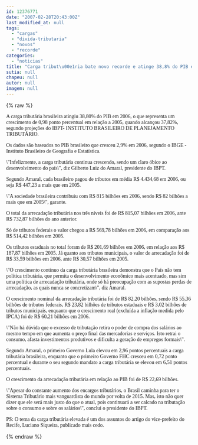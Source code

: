 ```yaml
---
id: 12376771
date: "2007-02-28T20:43:00Z"
last_modified_at: null
tags:
  - "cargas"
  - "divida-tributaria"
  - "novos"
  - "recorde"
categories:
  - "noticias"
title: "Carga tribut\u00e1ria bate novo recorde e atinge 38,8% do PIB em 2006"
sutia: null
chapeu: null
autor: null
imagem: null
---
```

{% raw %}
<p><P><FONT face=Verdana>A carga tributária brasileira atingiu 38,80% do PIB em 2006, o que representa um crescimento de 0,98 ponto percentual em relação a 2005, quando alcançou 37,82%, segundo projeções do IBPT- INSTITUTO BRASILEIRO DE PLANEJAMENTO TRIBUTÁRIO. </FONT></P></p>
<p><P><FONT face=Verdana>Os dados são baseados no PIB brasileiro que cresceu 2,9% em 2006, segundo o IBGE - Instituto Brasileiro de Geografia e Estatística. </FONT></P></p>
<p><P><FONT face=Verdana>\"Infelizmente, a carga tributária continua crescendo, sendo um claro óbice ao desenvolvimento do país\", diz Gilberto Luiz do Amaral, presidente do IBPT.</FONT></P></p>
<p><P><FONT face=Verdana>Segundo Amaral, cada brasileiro pagou de tributos em média R$ 4.434,68 em 2006, ou seja R$ 447,23 a mais que em 2005. </FONT></P></p>
<p><P><FONT face=Verdana>\"A sociedade brasileira contribuiu com R$ 815 bilhões em 2006, sendo R$ 82 bilhões a mais que em 2005\", garante. </FONT></P></p>
<p><P><FONT face=Verdana>O total da arrecadação tributária nos três níveis foi de R$ 815,07 bilhões em 2006, ante R$ 732,87 bilhões do ano anterior. </FONT></P></p>
<p><P><FONT face=Verdana>Só de tributos federais o valor chegou a R$ 569,78 bilhões em 2006, em comparação aos R$ 514,42 bilhões em 2005. </FONT></P></p>
<p><P><FONT face=Verdana>Os tributos estaduais no total foram de R$ 201,69 bilhões em 2006, em relação aos R$ 187,87 bilhões em 2005. Já quanto aos tributos municipais, o valor de arrecadação foi de R$ 33,59 bilhões em 2006, ante R$ 30,57 bilhões em 2005. </FONT></P></p>
<p><P><FONT face=Verdana>\"O crescimento contínuo da carga tributária brasileira demonstra que o País não tem política tributária, que permita o desenvolvimento econômico mais acentuado, mas sim uma política de arrecadação tributária, onde só há preocupação com as supostas perdas de arrecadação, as quais nunca se concretizam\", diz Amaral. </FONT></P></p>
<p><P><FONT face=Verdana>O crescimento nominal da arrecadação tributária foi de R$ 82,20 bilhões, sendo R$ 55,36 bilhões de tributos federais, R$ 23,82 bilhões de tributos estaduais e R$ 3,02 bilhões de tributos municipais, enquanto que o crescimento real (excluída a inflação medida pelo IPCA) foi de R$ 60,21 bilhões em 2006. </FONT></P></p>
<p><P><FONT face=Verdana>\"Não há dúvida que o excesso de tributação retira o poder de compra dos salários ao mesmo tempo em que aumenta o preço final das mercadorias e serviços. Isto retrai o consumo, afasta investimentos produtivos e dificulta a geração de empregos formais\".</FONT></P></p>
<p><P><FONT face=Verdana>Segundo Amaral, o primeiro Governo Lula elevou em 2,96 pontos percentuais a carga tributária brasileira, enquanto que o primeiro Governo FHC cresceu em 0,72 ponto percentual e durante o seu segundo mandato a carga tributária se elevou em 6,51 pontos percentuais. </FONT></P></p>
<p><P><FONT face=Verdana>O crescimento da arrecadação tributária em relação ao PIB foi de R$ 22,69 bilhões. </FONT></P></p>
<p><P><FONT face=Verdana>\"Apesar do constante aumento dos encargos tributários, o Brasil caminha para ter o Sistema Tributário mais vanguardista do mundo por volta de 2015. Mas, isto não quer dizer que ele será mais justo do que o atual, pois continuará a ser calcado na tributação sobre o consumo e sobre os salários\", conclui o presidente do IBPT.</FONT></P></p>
<p><P><FONT face=Verdana>PS: O tema da carga tributária elevada é um dos assuntos do artigo do vice-prefeito do Recife, Luciano Siqueira, publicado mais cedo.</FONT></P> </p>
{% endraw %}
